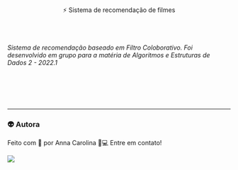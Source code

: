 <p align="center"> ⚡ Sistema de recomendação de filmes</p>


<br>
<br>

<p><i>Sistema de recomendação baseado em Filtro Coloborativo. Foi desenvolvido em grupo para 
a matéria de Algoritmos e Estruturas de Dados 2 - 2022.1</i></p>

<br>
<br>
<br>
<br>

---
### 👽 Autora
Feito com 💜 por Anna Carolina 👋💻 Entre em contato!


[<img src="https://img.shields.io/badge/linkedin-%230077B5.svg?&style=for-the-badge&logo=linkedin&logoColor=white" />](https://www.linkedin.com/in/accorado)



